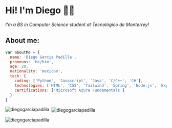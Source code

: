 # Hi! I'm Diego 👋🏼

_I'm a BS in Computer Science student at Tecnológico de Monterrey!_

## About me:

```javascript
var aboutMe = {
  name: 'Diego Garcia Padilla',
  pronouns: 'He/him',
  age: 20,
  nationality: 'mexican',
  tech: {
    coding: ['Python', 'Javascript', 'Java', 'C/C++', 'C#'],
    technologies: ['HTML', 'CSS', 'Tailwind', 'Spring', 'Node.js', 'Express.js', 'React', 'SQL', 'Microsoft Azure', 'Android'],
    certifications: ['Microsoft Azure Fundamentals'] 
  }
}
```

<p><img align="left" src="https://github-readme-stats.vercel.app/api/top-langs?username=diegogarciapadilla&show_icons=true&locale=en&layout=compact" alt="diegogarciapadilla" /></p>

<p>&nbsp;<img align="center" src="https://github-readme-stats.vercel.app/api?username=diegogarciapadilla&show_icons=true&locale=en" alt="diegogarciapadilla" /></p>

<p><img align="center" src="https://github-readme-streak-stats.herokuapp.com/?user=diegogarciapadilla&" alt="diegogarciapadilla" /></p>
